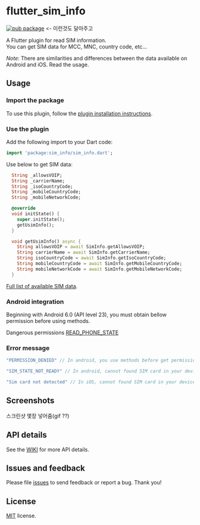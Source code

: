 
# flutter_sim_info


[![pub package](https://img.shields.io/pub/v/url_launcher.svg)](https://pub.dartlang.org/packages/url_launcher) <- 이런것도 달아주고

A Flutter plugin for read SIM information.  
You can get SIM data for MCC, MNC, country code, etc...

*Note*: There are similarities and differences between the data available on Android and iOS. Read the usage.

## Usage

### Import the package
To use this plugin, follow the [plugin installation instructions](https://pub.dev/packages/flutter_sim_info#-installing-tab-).

### Use the plugin
Add the following import to your Dart code:

```dart
import 'package:sim_info/sim_info.dart';
```

Use below to get SIM data:

```dart
  String _allowsVOIP;
  String _carrierName;
  String _isoCountryCode;
  String _mobileCountryCode;
  String _mobileNetworkCode;

  @override
  void initState() {
    super.initState();
    getUsimInfo();
  }

  void getUsimInfo() async {
    String allowsVOIP = await SimInfo.getAllowsVOIP;
    String carrierName = await SimInfo.getCarrierName;
    String isoCountryCode = await SimInfo.getIsoCountryCode;
    String mobileCountryCode = await SimInfo.getMobileCountryCode;
    String mobileNetworkCode = await SimInfo.getMobileNetworkCode;
  }
```
[Full list of available SIM data](https://github.com/flutter-moum/flutter_sim_info/wiki).

### Android integration

Beginning with Android 6.0 (API level 23), you must obtain bellow permission before using methods.

Dangerous permissions [READ_PHONE_STATE](https://developer.android.com/reference/android/Manifest.permission.html#READ_PHONE_STATE)

### Error message

```dart
"PERMISSION_DENIED" // In android, you use methods before get permission.

"SIM_STATE_NOT_READY" // In android, cannot found SIM card in your device.

"Sim card not detected" // In iOS, cannot found SIM card in your device.
```

## Screenshots

스크린샷 몇장 넣어줌(gif ??)

## API details

See the [WIKI](https://github.com/flutter-moum/flutter_sim_info/wiki) for more API details.

## Issues and feedback

Please file [issues](https://github.com/flutter-moum/flutter_sim_info/issues/new)
to send feedback or report a bug. Thank you!

## License

[MIT](https://github.com/flutter-moum/flutter_sim_info/issues/new) license.
